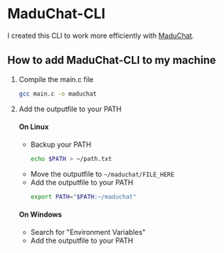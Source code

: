 # MaduChat-CLI

I created this CLI to work more efficiently with [MaduChat](https://github.com/Madu-de/MaduChat).

## How to add MaduChat-CLI to my machine

1. Compile the main.c file
   ```bash
   gcc main.c -o maduchat
   ```
2. Add the outputfile to your PATH
    #### On Linux
    - Backup your PATH
      ```bash
      echo $PATH > ~/path.txt
      ```
   - Move the outputfile to <code>~/maduchat/FILE_HERE</code>
   - Add the outputfile to your PATH
     ```bash
     export PATH="$PATH:~/maduchat"
     ```
    #### On Wíndows
    - Search for "Environment Variables"
    - Add the outputfile to your PATH
